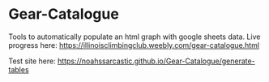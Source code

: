 # Gear-Catalogue
Tools to automatically populate an html graph with google sheets data.
Live progress here: https://illinoisclimbingclub.weebly.com/gear-catalogue.html

Test site here: https://noahssarcastic.github.io/Gear-Catalogue/generate-tables
